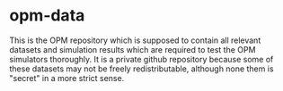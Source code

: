 opm-data
========

This is the OPM repository which is supposed to contain all relevant
datasets and simulation results which are required to test the OPM
simulators thoroughly. It is a private github repository because some
of these datasets may not be freely redistributable, although none
them is "secret" in a more strict sense.
